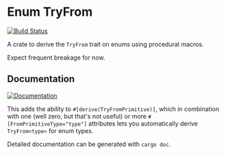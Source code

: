 # Enum TryFrom

[![Build Status](https://travis-ci.org/kwohlfahrt/enum-tryfrom.svg?branch=master)](https://travis-ci.org/kwohlfahrt/enum-tryfrom)

A crate to derive the `TryFrom` trait on enums using procedural macros.

Expect frequent breakage for now.

## Documentation

[![Documentation](https://docs.rs/enum-tryfrom/badge.svg)](https://docs.rs/enum-tryfrom)

This adds the ability to `#[derive(TryFromPrimitive)]`, which in combination
with one (well zero, but that's not useful) or more
`#[FromPrimitiveType="type"]` attributes lets you automatically derive
`TryFrom<type>` for enum types.

Detailed documentation can be generated with `cargo doc`.
